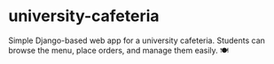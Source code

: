 # university-cafeteria
Simple Django-based web app for a university cafeteria. Students can browse the menu, place orders, and manage them easily. 🍽️
